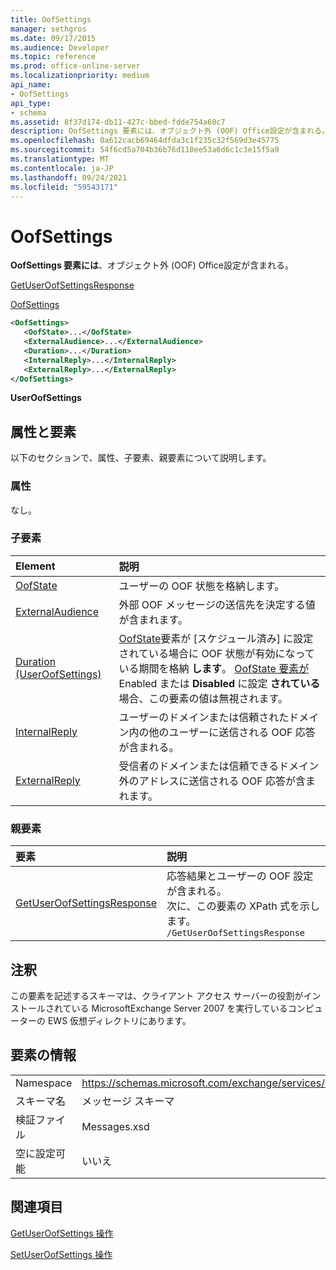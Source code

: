 ```yaml
---
title: OofSettings
manager: sethgros
ms.date: 09/17/2015
ms.audience: Developer
ms.topic: reference
ms.prod: office-online-server
ms.localizationpriority: medium
api_name:
- OofSettings
api_type:
- schema
ms.assetid: 8f37d174-db11-427c-bbed-fdde754a60c7
description: OofSettings 要素には、オブジェクト外 (OOF) Office設定が含まれる。
ms.openlocfilehash: 0a612cacb69464dfda3c1f235c32f569d3e45775
ms.sourcegitcommit: 54f6cd5a704b36b76d110ee53a6d6c1c3e15f5a9
ms.translationtype: MT
ms.contentlocale: ja-JP
ms.lasthandoff: 09/24/2021
ms.locfileid: "59543171"
---
```

# <a name="oofsettings"></a>OofSettings

**OofSettings 要素には**、オブジェクト外 (OOF) Office設定が含まれる。 
  
[GetUserOofSettingsResponse](getuseroofsettingsresponse.md)
  
[OofSettings](oofsettings.md)
  
```xml
<OofSettings>
   <OofState>...</OofState>
   <ExternalAudience>...</ExternalAudience>
   <Duration>...</Duration>
   <InternalReply>...</InternalReply>
   <ExternalReply>...</ExternalReply>
</OofSettings>
```

 **UserOofSettings**
## <a name="attributes-and-elements"></a>属性と要素

以下のセクションで、属性、子要素、親要素について説明します。
  
### <a name="attributes"></a>属性

なし。
  
### <a name="child-elements"></a>子要素

|**Element**|**説明**|
|:-----|:-----|
|[OofState](oofstate.md) <br/> |ユーザーの OOF 状態を格納します。  <br/> |
|[ExternalAudience](externalaudience.md) <br/> |外部 OOF メッセージの送信先を決定する値が含まれます。  <br/> |
|[Duration (UserOofSettings)](duration-useroofsettings.md) <br/> |[OofState](oofstate.md)要素が [スケジュール済み] に設定されている場合に OOF 状態が有効になっている期間を格納 **します**。 [OofState 要素が](oofstate.md)Enabled または **Disabled** に設定 **されている** 場合、この要素の値は無視されます。  <br/> |
|[InternalReply](internalreply.md) <br/> |ユーザーのドメインまたは信頼されたドメイン内の他のユーザーに送信される OOF 応答が含まれる。  <br/> |
|[ExternalReply](externalreply.md) <br/> |受信者のドメインまたは信頼できるドメイン外のアドレスに送信される OOF 応答が含まれます。  <br/> |
   
### <a name="parent-elements"></a>親要素

|**要素**|**説明**|
|:-----|:-----|
|[GetUserOofSettingsResponse](getuseroofsettingsresponse.md) <br/> |応答結果とユーザーの OOF 設定が含まれる。  <br/> 次に、この要素の XPath 式を示します。  <br/>  `/GetUserOofSettingsResponse` <br/> |
   
## <a name="remarks"></a>注釈

この要素を記述するスキーマは、クライアント アクセス サーバーの役割がインストールされている MicrosoftExchange Server 2007 を実行しているコンピューターの EWS 仮想ディレクトリにあります。
  
## <a name="element-information"></a>要素の情報

|||
|:-----|:-----|
|Namespace  <br/> |https://schemas.microsoft.com/exchange/services/2006/messages  <br/> |
|スキーマ名  <br/> |メッセージ スキーマ  <br/> |
|検証ファイル  <br/> |Messages.xsd  <br/> |
|空に設定可能  <br/> |いいえ  <br/> |
   
## <a name="see-also"></a>関連項目



[GetUserOofSettings 操作](getuseroofsettings-operation.md)
  
[SetUserOofSettings 操作](setuseroofsettings-operation.md)

